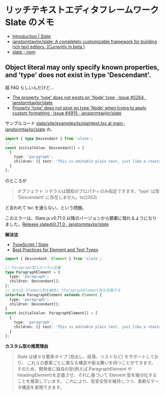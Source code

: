 # リッチテキストエディタフレームワーク Slate のメモ

- [Introduction | Slate](https://docs.slatejs.org/)
- [ianstormtaylor/slate: A completely customizable framework for building rich text editors. (Currently in beta.)](https://github.com/ianstormtaylor/slate)
- [slate - npm](https://www.npmjs.com/package/slate)

## Object literal may only specify known properties, and 'type' does not exist in type 'Descendant'.

超 FAQ らしいんだけど...

- [The property 'type' does not exists on 'Node' type · Issue #5264 · ianstormtaylor/slate](https://github.com/ianstormtaylor/slate/issues/5264)
- [Property 'type' does not exist on type 'Node' when trying to apply custom formatting · Issue #4915 · ianstormtaylor/slate](https://github.com/ianstormtaylor/slate/issues/4915)

サンプルコード [slate/site/examples/ts/plaintext.tsx at main · ianstormtaylor/slate](https://github.com/ianstormtaylor/slate/blob/main/site/examples/ts/plaintext.tsx) の、

```typescript
import { type Descendant } from 'slate';
//...
const initialValue: Descendant[] = [
  {
    type: 'paragraph',
    children: [{ text: 'This is editable plain text, just like a <textarea>!' }]
  }
];
```

のところが

> オブジェクト リテラルは既知のプロパティのみ指定できます。'type' は型 'Descendant' に存在しません。ts(2353)

と言われて tsc を通らない、という問題。

このエラーは、Slate.js v0.71.0 以降のバージョンから顕著に現れるようになりました。[Release slate@0.71.0 · ianstormtaylor/slate](https://github.com/ianstormtaylor/slate/releases/tag/slate%400.71.0)

**解決法**

- [TypeScript | Slate](https://docs.slatejs.org/concepts/12-typescript)
- [Best Practices for Element and Text Types](https://docs.slatejs.org/concepts/12-typescript#best-practices-for-element-and-text-types)

```typescript
import { Descendant, Element } from 'slate';

// Paragraph型のカスタム定義
type ParagraphElement = {
  type: 'paragraph';
  children: Descendant[];
};
// または、Element型を継承してParagraphElement型を定義する
interface ParagraphElement extends Element {
  type: 'paragraph';
  children: Descendant[];
}
const initialValue: ParagraphElement[] = [
  {
    type: 'paragraph',
    children: [{ text: 'This is editable plain text, just like a <textarea>!' }]
  }
];
```

**カスタム型の推奨理由**

> Slate は様々な要素タイプ (見出し、段落、リストなど) をサポートしており、
> これらの要素ごとに異なる構造や振る舞いを持つことができます。
> そのため、開発者に独自の型(例えば ParagraphElement や HeadingElement)を定義させ、それに基づいて Element 型を細分化することを推奨しています。
> これにより、型安全性を維持しつつ、柔軟なデータ構造を実現できます。
